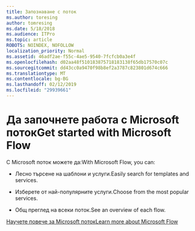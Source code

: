 ```yaml
---
title: Запознаване с поток
ms.author: toresing
author: tomresing
ms.date: 5/18/2018
ms.audience: ITPro
ms.topic: article
ROBOTS: NOINDEX, NOFOLLOW
localization_priority: Normal
ms.assetid: 46adf2ae-f55c-4ae5-9540-7fcfcb0a3e4f
ms.openlocfilehash: d02aa48f510183875718183138f65db17570c07c
ms.sourcegitcommit: dd43cc0a9470f98b8ef2a3787c823801d674c666
ms.translationtype: MT
ms.contentlocale: bg-BG
ms.lasthandoff: 02/12/2019
ms.locfileid: "29939661"
---
```

# <a name="get-started-with-microsoft-flow"></a><span data-ttu-id="d6724-102">Да започнете работа с Microsoft поток</span><span class="sxs-lookup"><span data-stu-id="d6724-102">Get started with Microsoft Flow</span></span>

<span data-ttu-id="d6724-103">С Microsoft поток можете да:</span><span class="sxs-lookup"><span data-stu-id="d6724-103">With Microsoft Flow, you can:</span></span>
  
- <span data-ttu-id="d6724-104">Лесно търсене на шаблони и услуги.</span><span class="sxs-lookup"><span data-stu-id="d6724-104">Easily search for templates and services.</span></span>
    
- <span data-ttu-id="d6724-105">Изберете от най-популярните услуги.</span><span class="sxs-lookup"><span data-stu-id="d6724-105">Choose from the most popular services.</span></span>
    
- <span data-ttu-id="d6724-106">Общ преглед на всеки поток.</span><span class="sxs-lookup"><span data-stu-id="d6724-106">See an overview of each flow.</span></span>
    
[<span data-ttu-id="d6724-107">Научете повече за Microsoft поток</span><span class="sxs-lookup"><span data-stu-id="d6724-107">Learn more about Microsoft Flow</span></span>](https://go.microsoft.com/fwlink/?linkid=874446)
  

